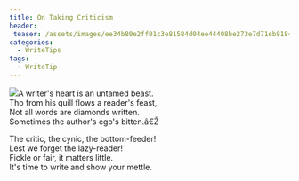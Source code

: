 ```yaml
---
title: On Taking Criticism
header:
 teaser: /assets/images/ee34b80e2ff01c3e81584d04ee44408be273e7d71eb8184290f8_640_writer.jpg
categories:
  - WriteTips
tags:
  - WriteTip
---
```

<img src="https://douglangille.github.io/assets/images/ee34b80e2ff01c3e81584d04ee44408be273e7d71eb8184290f8_640_writer.jpg">A writer's heart is an untamed beast.  
Tho from his quill flows a reader's feast,  
Not all words are diamonds written.  
Sometimes the author's ego's bitten.â€Ž

The critic, the cynic, the bottom-feeder!  
Lest we forget the lazy-reader!  
Fickle or fair, it matters little.  
It's time to write and show your mettle.